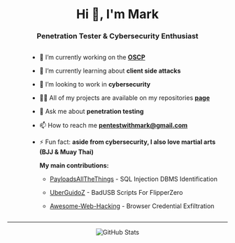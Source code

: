 <h1 align="center">Hi 👋, I'm Mark</h1>
<h3 align="center">Penetration Tester & Cybersecurity Enthusiast</h3>

<div style="display: flex; justify-content: center;">
  <div style="padding-left: 50px;">

  - 🔭 I’m currently working on the [**OSCP**](https://www.offsec.com/courses/pen-200/)

  - 🌱 I’m currently learning about **client side attacks**

  - 👯 I’m looking to work in **cybersecurity**

  - 👨‍💻 All of my projects are available on my repositories [**page**](https://github.com/MarkCyber?tab=repositories)

  - 💬 Ask me about **penetration testing**

  - 📫 How to reach me **pentestwithmark@gmail.com**

  - ⚡ Fun fact: **aside from cybersecurity, I also love martial arts (BJJ & Muay Thai)**

    **My main contributions:** 

    - [PayloadsAllTheThings](https://github.com/swisskyrepo/PayloadsAllTheThings) - SQL Injection DBMS Identification

    - [UberGuidoZ](https://github.com/UberGuidoZ/Flipper) - BadUSB Scripts For FlipperZero

    - [Awesome-Web-Hacking](https://github.com/infoslack/awesome-web-hacking) - Browser Credential Exfiltration

  </div>
</div>

---
<p align="center">
  <img src="https://github-readme-stats.vercel.app/api?username=markcyber&show_icons=true&theme=github_dark&hide_rank=true&hide_title=true&disable_animations=true&hide=issues,prs&show=prs_merged" alt="GitHub Stats"/>
</p>
